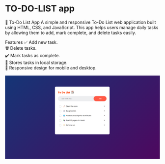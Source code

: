 # TO-DO-LIST app
📝 To-Do List App
A simple and responsive To-Do List web application built using HTML, CSS, and JavaScript. This app helps users manage daily tasks by allowing them to add, mark complete, and delete tasks easily.

Features
✅ Add new task.<br>
🗑️ Delete tasks.<br>
✔️ Mark tasks as complete.<br>
💾 Stores tasks in local storage.<br>
📱 Responsive design for mobile and desktop.<br>
<br>
![image alt](https://github.com/omkar-shinde7031/TO-DO-LIST-min-project/blob/main/Screenshot%202025-07-01%20123258.png?raw=true)
